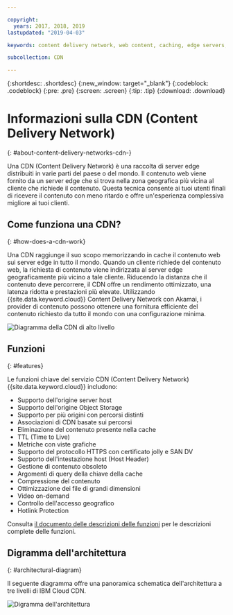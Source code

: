 ```yaml
---

copyright:
  years: 2017, 2018, 2019
lastupdated: "2019-04-03"

keywords: content delivery network, web content, caching, edge servers, streaming content

subcollection: CDN

---
```


{:shortdesc: .shortdesc}
{:new_window: target="_blank"}
{:codeblock: .codeblock}
{:pre: .pre}
{:screen: .screen}
{:tip: .tip}
{:download: .download}

# Informazioni sulla CDN (Content Delivery Network)
{: #about-content-delivery-networks-cdn-}

Una CDN (Content Delivery Network) è una raccolta di server edge distribuiti in varie parti del paese o del mondo. Il contenuto web viene fornito da un server edge che si trova nella zona geografica più vicina al cliente che richiede il contenuto. Questa tecnica consente ai tuoi utenti finali di ricevere il contenuto con meno ritardo e offre un'esperienza complessiva migliore ai tuoi clienti.

## Come funziona una CDN?
{: #how-does-a-cdn-work}

Una CDN raggiunge il suo scopo memorizzando in cache il contenuto web sui server edge in tutto il mondo. Quando un cliente richiede del contenuto web, la richiesta di contenuto viene indirizzata al server edge geograficamente più vicino a tale cliente. Riducendo la distanza che il contenuto deve percorrere, il CDN offre un rendimento ottimizzato, una latenza ridotta e prestazioni più elevate. Utilizzando {{site.data.keyword.cloud}} Content Delivery Network con Akamai, i provider di contenuto possono ottenere una fornitura efficiente del contenuto richiesto da tutto il mondo con una configurazione minima.

![Diagramma della CDN di alto livello](images/high-level-cdn-diagram.png)

## Funzioni
{: #features}

Le funzioni chiave del servizio CDN (Content Delivery Network) {{site.data.keyword.cloud}} includono:
  * Supporto dell'origine server host
  * Supporto dell'origine Object Storage
  * Supporto per più origini con percorsi distinti
  * Associazioni di CDN basate sui percorsi
  * Eliminazione del contenuto presente nella cache
  * TTL (Time to Live)
  * Metriche con viste grafiche
  * Supporto del protocollo HTTPS con certificato jolly e SAN DV
  * Supporto dell'intestazione host (Host Header)
  * Gestione di contenuto obsoleto
  * Argomenti di query della chiave della cache
  * Compressione del contenuto
  * Ottimizzazione dei file di grandi dimensioni
  * Video on-demand
  * Controllo dell'accesso geografico
  * Hotlink Protection

Consulta [il documento delle descrizioni delle funzioni](/docs/infrastructure/CDN?topic=CDN-feature-descriptions) per le descrizioni complete delle funzioni.

## Digramma dell'architettura
{: #architectural-diagram}

Il seguente diagramma offre una panoramica schematica dell'architettura a tre livelli di IBM Cloud CDN.

![Digramma dell'architettura](images/3-tier-architecture.png)
